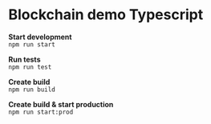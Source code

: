 # Blockchain demo Typescript 

**Start development**  
`npm run start`

**Run tests**  
`npm run test`

**Create build**  
`npm run build`

**Create build & start production**  
`npm run start:prod`
